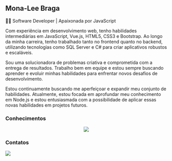 
## Mona-Lee Braga 

👩‍💻 Software Developer | Apaixonada por JavaScript

Com experiência em desenvolvimento web, tenho habilidades intermediárias em JavaScript, Vue.js, HTML5, CSS3 e Bootstrap. Ao longo da minha carreira, tenho trabalhado tanto no frontend quanto no backend, utilizando tecnologias como SQL Server e C# para criar aplicativos robustos e escaláveis.

Sou uma solucionadora de problemas criativa e comprometida com a entrega de resultados. Trabalho bem em equipe e estou sempre buscando aprender e evoluir minhas habilidades para enfrentar novos desafios de desenvolvimento.

Estou continuamente buscando me aperfeiçoar e expandir meu conjunto de habilidades. Atualmente, estou focada em aprofundar meu conhecimento em Node.js e estou entusiasmada com a possibilidade de aplicar essas novas habilidades em projetos futuros.

### Conhecimentos

<p align="center">
  <a href="https://skillicons.dev">
    <img src="https://skillicons.dev/icons?i=html,css,bootstrap,js,typescript,vue,jquery,nodejs,nestjs,prisma,mysql,mongodb,postgres,git,postman&theme=light" />
  </a>
</p>


### Contatos

<p align="">
  <a href="https://www.linkedin.com/in/monalee-braga/" target="_blank">
    <img src="https://skillicons.dev/icons?i=linkedin" />
  </a>
</p>
